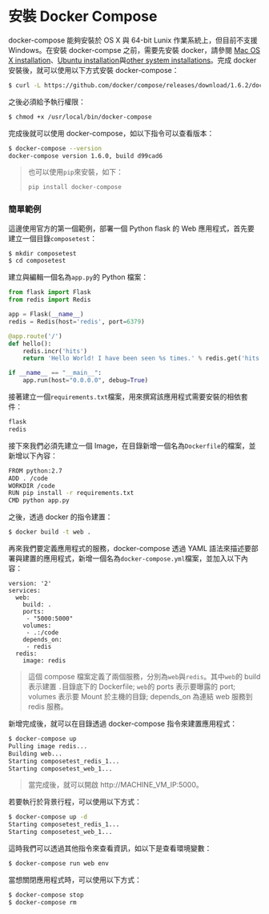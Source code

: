 # 安裝 Docker Compose
docker-compose 能夠安裝於 OS X 與 64-bit Lunix 作業系統上，但目前不支援 Windows。在安裝 docker-compse 之前，需要先安裝 docker，請參閱 [Mac OS X installation](https://docs.docker.com/engine/installation/mac/)、[Ubuntu installation](https://docs.docker.com/engine/installation/ubuntulinux/)與[other system installations](https://docs.docker.com/engine/installation/)。完成 docker 安裝後，就可以使用以下方式安裝 docker-compose：
```sh
$ curl -L https://github.com/docker/compose/releases/download/1.6.2/docker-compose-`uname -s`-`uname -m` > /usr/local/bin/docker-compose
```

之後必須給予執行權限：
```sh
$ chmod +x /usr/local/bin/docker-compose
```

完成後就可以使用 docker-compose，如以下指令可以查看版本：
```sh
$ docker-compose --version
docker-compose version 1.6.0, build d99cad6
```
> 也可以使用```pip```來安裝，如下：
> ```sh
> pip install docker-compose
> ```

### 簡單範例
這邊使用官方的第一個範例，部署一個 Python flask 的 Web 應用程式，首先要建立一個目錄```composetest```：
```sh
$ mkdir composetest
$ cd composetest
```

建立與編輯一個名為```app.py```的 Python 檔案：
```py
from flask import Flask
from redis import Redis

app = Flask(__name__)
redis = Redis(host='redis', port=6379)

@app.route('/')
def hello():
    redis.incr('hits')
    return 'Hello World! I have been seen %s times.' % redis.get('hits')

if __name__ == "__main__":
    app.run(host="0.0.0.0", debug=True)
```

接著建立一個```requirements.txt```檔案，用來撰寫該應用程式需要安裝的相依套件：
```sh
flask
redis
```

接下來我們必須先建立一個 Image，在目錄新增一個名為```Dockerfile```的檔案，並新增以下內容：
```sh
FROM python:2.7
ADD . /code
WORKDIR /code
RUN pip install -r requirements.txt
CMD python app.py
```

之後，透過 docker 的指令建置：
```sh
$ docker build -t web .
```

再來我們要定義應用程式的服務，docker-compose 透過 YAML 語法來描述要部署與建置的應用程式，新增一個名為```docker-compose.yml```檔案，並加入以下內容：
```
version: '2'
services:
  web:
    build: .
    ports:
     - "5000:5000"
    volumes:
     - .:/code
    depends_on:
     - redis
  redis:
    image: redis
```
> 這個 compose 檔案定義了兩個服務，分別為```web```與```redis```。其中```web```的 build 表示建置 ```.```目錄底下的 Dockerfile; ```web```的 ports 表示要曝露的 port; volumes 表示要 Mount 於主機的目錄; depends_on 為連結 web 服務到 redis 服務。

新增完成後，就可以在目錄透過 docker-compose 指令來建置應用程式：
```sh
$ docker-compose up
Pulling image redis...
Building web...
Starting composetest_redis_1...
Starting composetest_web_1...
```
> 當完成後，就可以開啟 http://MACHINE_VM_IP:5000。

若要執行於背景行程，可以使用以下方式：
```sh
$ docker-compose up -d
Starting composetest_redis_1...
Starting composetest_web_1...
```

這時我們可以透過其他指令來查看資訊，如以下是查看環境變數：
```sh
$ docker-compose run web env
```

當想關閉應用程式時，可以使用以下方式：
```sh
$ docker-compose stop
$ docker-compose rm
```
